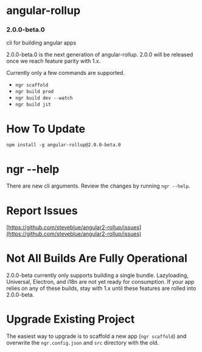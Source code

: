 # angular-rollup

### 2.0.0-beta.0

cli for building angular apps

2.0.0-beta.0 is the next generation of angular-rollup. 2.0.0 will be released once we reach feature parity with 1.x.

Currently only a few commands are supported.

- `ngr scaffold`
- `ngr build prod`
- `ngr build dev --watch`
- `ngr build jit`

# How To Update

`npm install -g angular-rollup@2.0.0-beta.0`

# ngr --help

There are new cli arguments. Review the changes by running `ngr --help`.

# Report Issues

[https://github.com/steveblue/angular2-rollup/issues](https://github.com/steveblue/angular2-rollup/issues)

# Not All Builds Are Fully Operational

2.0.0-beta currently only supports building a single bundle. Lazyloading, Universal, Electron, and i18n are not yet ready for consumption. If your app relies on any of these builds, stay with 1.x until these features are rolled into 2.0.0-beta.

# Upgrade Existing Project

The easiest way to upgrade is to scaffold a new app (`ngr scaffold`) and overwrite the `ngr.config.json` and `src` directory with the old.


